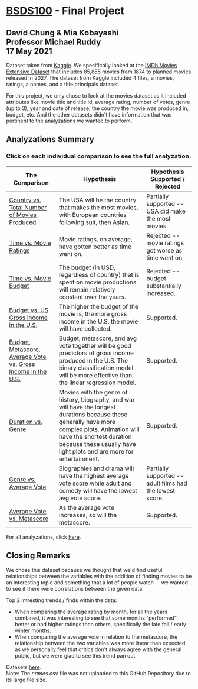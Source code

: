 # [BSDS100](https://github.com/mgruddy/Intro_Data_ScienceR_Spring2021.git) - Final Project
## David Chung & Mia Kobayashi<br/>Professor Michael Ruddy<br/>17 May 2021

Dataset taken from [Kaggle](https://www.kaggle.com/).
We specifically looked at the [IMDb Movies Extensive Dataset](https://www.kaggle.com/stefanoleone992/imdb-extensive-dataset) that includes 85,855 movies from 1874 to planned movies released in 2027.
The dataset from Kaggle included 4 files, a movies, ratings, a names, and a title principals dataset.

For this project, we only chose to look at the movies dataset as it included attributes like movie title and title id, average rating, number of votes, genre (up to 3), year and date of release, the country the movie was produced in, budget, etc.  And the other datasets didn’t have information that was pertinent to the analyzations we wanted to perform.



## Analyzations Summary
### Click on each individual comparison to see the full analyzation.
**The Comparison** | **Hypothesis** | **Hypothesis Supported / Rejected**
--- | --- | ---
[Country vs. Total Number of Movies Produced](https://github.com/makobs/BSDS100-FinalProject/blob/f48069d7359a4db2e512d150b0428fca8545c4f2/Individual_Comparisons/1%20-%20Country%20v.%20Total%20Number%20of%20Movies%20Produced.ipynb) | The USA will be the country that makes the most movies, with European countries following suit, then Asian. | Partially supported -- USA did make the most movies.
[Time vs. Movie Ratings](https://github.com/makobs/BSDS100-FinalProject/blob/f48069d7359a4db2e512d150b0428fca8545c4f2/Individual_Comparisons/2%20-%20Time%20v.%20Movie%20Ratings.ipynb) | Movie ratings, on average, have gotten better as time went on. | Rejected -- movie ratings got worse as time went on.
[Time vs. Movie Budget](https://github.com/makobs/BSDS100-FinalProject/blob/f48069d7359a4db2e512d150b0428fca8545c4f2/Individual_Comparisons/3%20-%20Time%20v.%20Movie%20Budget.ipynb) | The budget (in USD, regardless of country) that is spent on movie productions will remain relatively constant over the years. | Rejected -- budget substantially increased.
[Budget vs. US Gross Income in the U.S.](https://github.com/makobs/BSDS100-FinalProject/blob/f48069d7359a4db2e512d150b0428fca8545c4f2/Individual_Comparisons/4%20-%20Budget%20v.%20US%20Gross%20Income%20in%20the%20U.S..ipynb) | The higher the budget of the movie is, the more gross income in the U.S. the movie will have collected. | Supported.
[Budget, Metascore, Average Vote vs. Gross Income in the U.S.](https://github.com/makobs/BSDS100-FinalProject/blob/f48069d7359a4db2e512d150b0428fca8545c4f2/Individual_Comparisons/5%20-%20Budget,%20Metascore,%20Average%20Vote%20v.%20Gross%20Income%20in%20the%20U.S..ipynb) | Budget, metascore, and avg vote together will be good predictors of gross income produced in the U.S.  The binary classification model will be more effective than the linear regression model. | Supported.
[Duration vs. Genre](https://github.com/makobs/BSDS100-FinalProject/blob/f48069d7359a4db2e512d150b0428fca8545c4f2/Individual_Comparisons/6%20-%20Duration%20v.%20Genre.ipynb) | Movies with the genre of history, biography, and war will have the longest durations because these generally have more complex plots. Animation will have the shortest duration because these usually have light plots and are more for entertainment. | Supported.
[Genre vs. Average Vote](https://github.com/makobs/BSDS100-FinalProject/blob/f48069d7359a4db2e512d150b0428fca8545c4f2/Individual_Comparisons/7%20-%20Genre%20v.%20Average%20Vote.ipynb) | Biographies and drama will have the highest average vote score while adult and comedy will have the lowest avg vote score. | Partially supported -- adult films had the lowest score.
[Average Vote vs. Metascore](https://github.com/makobs/BSDS100-FinalProject/blob/f48069d7359a4db2e512d150b0428fca8545c4f2/Individual_Comparisons/8%20-%20Average%20Vote%20v.%20Metascore.ipynb) | As the average vote increases, so will the metascore. | Supported.

For all analyzations, click [here](https://github.com/makobs/BSDS100-FinalProject/blob/c6e93d6b606b3556f910c54bb5c9b515746f6322/05.17%20%7C%20Final%20Project-full.ipynb).

## Closing Remarks
We chose this dataset because we thought that we'd find useful relationships between the variables with the addition of finding movies to be an interesting topic and something that a lot of people watch -- we wanted to see if there were correlations between the given data.  

Top 2 Intresting trends / finds within the data:
- When comparing the average rating by month, for all the years combined, it was interesting to see that some months “performed” better or had higher ratings than others, specifically the late fall / early winter months.
- When comparing the average vote in relation to the metascore, the relationship between the two variables was more linear than expected as we personally feel that critics don't always agree with the general public, but we were glad to see this trend pan out.

Datasets [here](https://github.com/makobs/BSDS100-FinalProject/tree/main/IMDbMovies_ExtensiveDataset_Kaggle).  
Note: The _names.csv_ file was not uploaded to this GitHub Repository due to its large file size.
